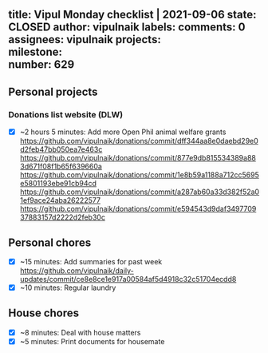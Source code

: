 title:	Vipul Monday checklist | 2021-09-06
state:	CLOSED
author:	vipulnaik
labels:	
comments:	0
assignees:	vipulnaik
projects:	
milestone:	
number:	629
--
## Personal projects

### Donations list website (DLW)

- [x] ~2 hours 5 minutes: Add more Open Phil animal welfare grants https://github.com/vipulnaik/donations/commit/dff344aa8e0daebd29e0d2feb47bb050ea7e463c https://github.com/vipulnaik/donations/commit/877e9db815534389a883d671f08f1b65f639660a https://github.com/vipulnaik/donations/commit/1e8b59a1188a712cc5695e5801193ebe91cb94cd https://github.com/vipulnaik/donations/commit/a287ab60a33d382f52a01ef9ace24aba26222577 https://github.com/vipulnaik/donations/commit/e594543d9daf349770937883157d2222d2feb30c
## Personal chores

- [x] ~15 minutes: Add summaries for past week https://github.com/vipulnaik/daily-updates/commit/ce8e8ce1e917a00584af5d4918c32c51704ecdd8
- [x] ~10 minutes: Regular laundry 

## House chores

 - [x] ~8 minutes: Deal with house matters
 - [x] ~5 minutes: Print documents for housemate 
